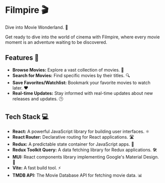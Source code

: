 # Filmpire 🎬

Dive into Movie Wonderland. 🍿

Get ready to dive into the world of cinema with Filmpire, where every movie moment is an adventure waiting to be discovered.

## Features 🌟

- **Browse Movies:** Explore a vast collection of movies. 🎥
- **Search for Movies:** Find specific movies by their titles. 🔍
- **Save Favorites/Watchlist:** Bookmark your favorite movies to watch later. ❤️
- **Real-time Updates:** Stay informed with real-time updates about new releases and updates. 🕒

## Tech Stack 💻

- **React:** A powerful JavaScript library for building user interfaces. ⚛️
- **React Router:** Declarative routing for React applications. 🛣️
- **Redux:** A predictable state container for JavaScript apps. 🔄
- **Redux Toolkit Query:** A data fetching library for Redux applications. 🛠️
- **MUI:** React components library implementing Google's Material Design. 🎨
- **Vite:** A fast build tool. ⚡
- **TMDB API:** The Movie Database API for fetching movie data. 📊
